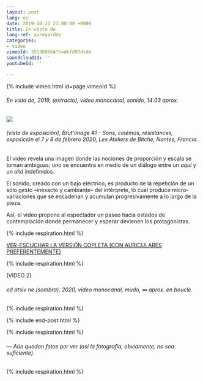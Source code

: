 ```yaml
---
layout: post
lang: es
date: 2019-10-31 23:00:00 +0000
title: En vista de
lang-ref: auregardde
categories:
- video
vimeoId: 351389664?h=dbfd97dcde
soundcloudId: ''
youtubeId: ''

---
```

{% include vimeo.html id=page.vimeoId %}

###### _En vista de_, 2019, (extracto), video monocanal, sonido, 14:03 aprox.

![](/mepierdoparaver/imgs/vlcsnap-00002-up.jpg)

###### (vista de exposición), _Brut’image #1 - Sons, cinémas, résistances_, exposición el 7 y 8 de febrero 2020, Les Ateliers de Bitche, Nantes, Francia.

El video revela una imagen donde las nociones de proporción y escala se tornan ambiguas; uno se encuentra en medio de un diálogo entre un _aquí_ y un _allá_ indefinidos.

El sonido, creado con un bajo eléctrico, es producto de la repetición de un solo gesto –inexacto y cambiante– del intérprete, lo cual produce micro-variaciones que se encadenan y acumulan progresivamente a lo largo de la pieza.

Así, el video propone al espectador un paseo hacia estados de contemplación donde permanecer y esperar devienen los protagonistas.

{% include respiration.html %}

[VER-ESCUCHAR LA VERSIÓN COPLETA (CON AURICULARES PREFERENTEMENTE)](https://youtu.be/ouUvLWgmy_o)

{% include respiration.html %}

(VIDEO 2)

###### _ed atsiv ne (sombra)_, 2020, video monocanal, mudo, ∞ aprox. en boucle.

{% include respiration.html %}

{% include end-post.html %}

{% include respiration.html %}

###### _— Aún quedan fotos por ver (así la fotografía, obviamente, no sea suficiente)._

{% include respiration.html %}